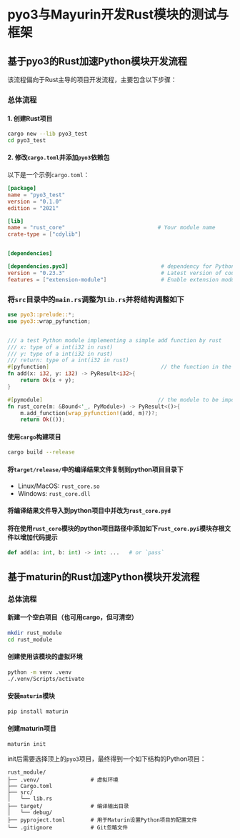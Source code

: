 # pyo3与Mayurin开发Rust模块的测试与框架
## 基于pyo3的Rust加速Python模块开发流程
该流程偏向于Rust主导的项目开发流程，主要包含以下步骤：
### 总体流程
#### 1. 创建Rust项目
```bash
cargo new --lib pyo3_test
cd pyo3_test
```
#### 2. 修改`cargo.toml`并添加`pyo3`依赖包
以下是一个示例`cargo.toml`：
```TOML
[package]
name = "pyo3_test"
version = "0.1.0"
edition = "2021"

[lib]
name = "rust_core"                             # Your module name
crate-type = ["cdylib"]


[dependencies]

[dependencies.pyo3]                             # dependency for Python bindings
version = "0.23.3"                              # Latest version of course
features = ["extension-module"]                 # Enable extension module feature
```
### 将`src`目录中的`main.rs`调整为`lib.rs`并将结构调整如下
```rust
use pyo3::prelude::*;
use pyo3::wrap_pyfunction;


/// a test Python module implementing a simple add function by rust
/// x: type of a int(i32 in rust)
/// y: type of a int(i32 in rust)
/// return: type of a int(i32 in rust)
#[pyfunction]                                   // the function in the module
fn add(x: i32, y: i32) -> PyResult<i32>{
    return Ok(x + y);
}

#[pymodule]                                    // the module to be import in python and the attributes under it need to be wrapped here 
fn rust_core(m: &Bound<'_, PyModule>) -> PyResult<()>{
    m.add_function(wrap_pyfunction!(add, m)?)?;
    return Ok(());
```
#### 使用`cargo`构建项目
```bash
cargo build --release
```
#### 将`target/release/`中的编译结果文件复制到python项目目录下
 - Linux/MacOS: `rust_core.so`
 - Windows: `rust_core.dll`
#### 将编译结果文件导入到python项目中并改为`rust_core.pyd`
#### 将在使用`rust_core`模块的python项目路径中添加如下`rust_core.pyi`模块存根文件以增加代码提示
```python
def add(a: int, b: int) -> int: ...   # or `pass`
```








## 基于maturin的Rust加速Python模块开发流程
### 总体流程
#### 新建一个空白项目（也可用cargo，但可清空）
```bash
mkdir rust_module
cd rust_module
```
#### 创建使用该模块的虚拟环境
```bash
python -m venv .venv
./.venv/Scripts/activate
```
#### 安装`maturin`模块
```bash
pip install maturin
```
#### 创建maturin项目
```bash
maturin init
```
init后需要选择顶上的`pyo3`项目，最终得到一个如下结构的Python项目：
```plaintext
rust_module/
├── .venv/                # 虚拟环境
├── Cargo.toml
├── src/
│   └── lib.rs
├── target/               # 编译输出目录
│   └── debug/
├── pyproject.toml        # 用于Maturin设置Python项目的配置文件
└── .gitignore            # Git忽略文件
```
